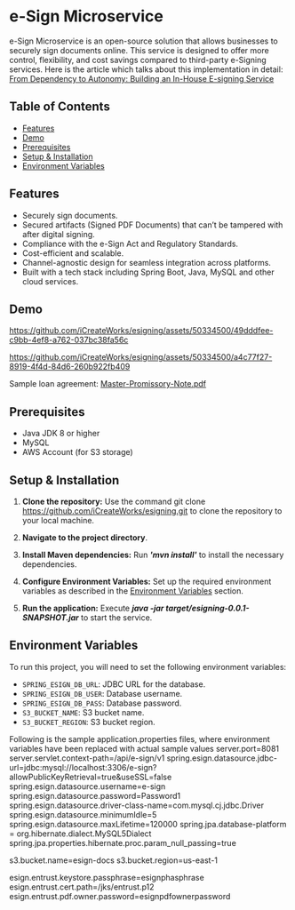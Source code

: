 # e-Sign Microservice

e-Sign Microservice is an open-source solution that allows businesses to securely sign documents online. This service is designed to offer more control, flexibility, and cost savings compared to third-party e-Signing services. Here is the article which talks about this implementation in detail: [From Dependency to Autonomy: Building an In-House E-signing Service](https://www.infoq.com/articles/electronic-signing-service-cloud/)

## Table of Contents

- [Features](#features)
- [Demo](#demo)
- [Prerequisites](#prerequisites)
- [Setup & Installation](#setup--installation)
- [Environment Variables](#environment-variables)


## Features

- Securely sign documents.
- Secured artifacts (Signed PDF Documents) that can’t be tampered with after digital signing.
- Compliance with the e-Sign Act and Regulatory Standards.
- Cost-efficient and scalable.
- Channel-agnostic design for seamless integration across platforms.
- Built with a tech stack including Spring Boot, Java, MySQL and other cloud services. 

## Demo
https://github.com/iCreateWorks/esigning/assets/50334500/49dddfee-c9bb-4ef8-a762-037bc38fa56c

https://github.com/iCreateWorks/esigning/assets/50334500/a4c77f27-8919-4f4d-84d6-260b922fb409

Sample loan agreement: [Master-Promissory-Note.pdf](https://github.com/iCreateWorks/esigning/files/14389744/Loan-Agreement.pdf)

## Prerequisites

- Java JDK 8 or higher
- MySQL
- AWS Account (for S3 storage)

## Setup & Installation

1. **Clone the repository:** Use the command git clone https://github.com/iCreateWorks/esigning.git to clone the repository to your local machine.

2. **Navigate to the project directory**.
 
3. **Install Maven dependencies:** Run _**'mvn install'**_ to install the necessary dependencies.
   
4. **Configure Environment Variables:** Set up the required environment variables as described in the [Environment Variables](#environment-variables) section. 

5. **Run the application:** Execute **_java -jar target/esigning-0.0.1-SNAPSHOT.jar_** to start the service.
   
## Environment Variables

To run this project, you will need to set the following environment variables:

- `SPRING_ESIGN_DB_URL`: JDBC URL for the database.
- `SPRING_ESIGN_DB_USER`: Database username.
- `SPRING_ESIGN_DB_PASS`: Database password.
- `S3_BUCKET_NAME`: S3 bucket name.
- `S3_BUCKET_REGION`: S3 bucket region.

Following is the sample application.properties files, where environment variables have been replaced with actual sample values
server.port=8081
server.servlet.context-path=/api/e-sign/v1
spring.esign.datasource.jdbc-url=jdbc:mysql://localhost:3306/e-sign?allowPublicKeyRetrieval=true&useSSL=false
spring.esign.datasource.username=e-sign
spring.esign.datasource.password=Password1
spring.esign.datasource.driver-class-name=com.mysql.cj.jdbc.Driver
spring.esign.datasource.minimumIdle=5
spring.esign.datasource.maxLifetime=120000
spring.jpa.database-platform = org.hibernate.dialect.MySQL5Dialect
spring.jpa.properties.hibernate.proc.param_null_passing=true

s3.bucket.name=esign-docs
s3.bucket.region=us-east-1

esign.entrust.keystore.passphrase=esignphasphrase
esign.entrust.cert.path=/jks/entrust.p12
esign.entrust.pdf.owner.password=esignpdfownerpassword

